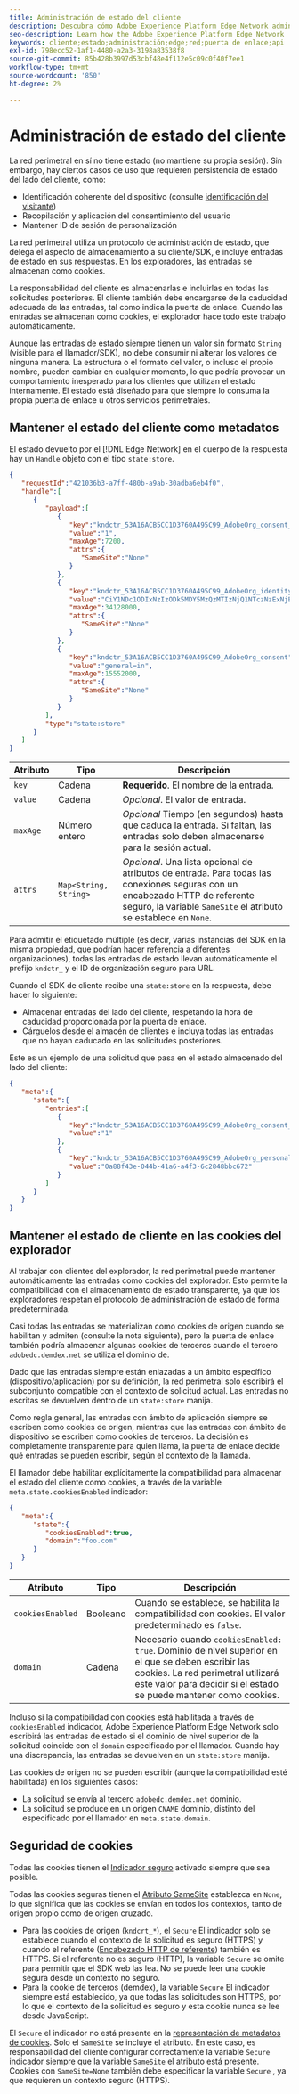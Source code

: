 ```yaml
---
title: Administración de estado del cliente
description: Descubra cómo Adobe Experience Platform Edge Network administra el estado del cliente
seo-description: Learn how the Adobe Experience Platform Edge Network  manages client state
keywords: cliente;estado;administración;edge;red;puerta de enlace;api
exl-id: 798ecc52-1af1-4480-a2a3-3198a83538f8
source-git-commit: 85b428b3997d53cbf48e4f112e5c09c0f40f7ee1
workflow-type: tm+mt
source-wordcount: '850'
ht-degree: 2%

---
```


# Administración de estado del cliente

La red perimetral en sí no tiene estado (no mantiene su propia sesión). Sin embargo, hay ciertos casos de uso que requieren persistencia de estado del lado del cliente, como:

* Identificación coherente del dispositivo (consulte [identificación del visitante](visitor-identification.md))
* Recopilación y aplicación del consentimiento del usuario
* Mantener ID de sesión de personalización

La red perimetral utiliza un protocolo de administración de estado, que delega el aspecto de almacenamiento a su cliente/SDK, e incluye entradas de estado en sus respuestas. En los exploradores, las entradas se almacenan como cookies.

La responsabilidad del cliente es almacenarlas e incluirlas en todas las solicitudes posteriores. El cliente también debe encargarse de la caducidad adecuada de las entradas, tal como indica la puerta de enlace. Cuando las entradas se almacenan como cookies, el explorador hace todo este trabajo automáticamente.

Aunque las entradas de estado siempre tienen un valor sin formato `String` (visible para el llamador/SDK), no debe consumir ni alterar los valores de ninguna manera. La estructura o el formato del valor, o incluso el propio nombre, pueden cambiar en cualquier momento, lo que podría provocar un comportamiento inesperado para los clientes que utilizan el estado internamente. El estado está diseñado para que siempre lo consuma la propia puerta de enlace u otros servicios perimetrales.

## Mantener el estado del cliente como metadatos

El estado devuelto por el [!DNL Edge Network] en el cuerpo de la respuesta hay un `Handle` objeto con el tipo `state:store`.

```json
{
   "requestId":"421036b3-a7ff-480b-a9ab-30adba6eb4f0",
   "handle":[
      {
         "payload":[
            {
               "key":"kndctr_53A16ACB5CC1D3760A495C99_AdobeOrg_consent_check",
               "value":"1",
               "maxAge":7200,
               "attrs":{
                  "SameSite":"None"
               }
            },
            {
               "key":"kndctr_53A16ACB5CC1D3760A495C99_AdobeOrg_identity",
               "value":"CiY1NDc1ODIxNzIzODk5MDY5MzQzMTIzNjQ1NTczNzExNjE4OTA1MFINCLGOvszNLhABGAEgBKABsY6-zM0uqAGHz-z2y82cul3wAbGOvszNLg==",
               "maxAge":34128000,
               "attrs":{
                  "SameSite":"None"
               }
            },
            {
               "key":"kndctr_53A16ACB5CC1D3760A495C99_AdobeOrg_consent",
               "value":"general=in",
               "maxAge":15552000,
               "attrs":{
                  "SameSite":"None"
               }
            }
         ],
         "type":"state:store"
      }
   ]
}
```

| Atributo | Tipo | Descripción |
| --- | --- | --- |
| `key` | Cadena | **Requerido**. El nombre de la entrada. |
| `value` | Cadena | *Opcional*. El valor de entrada. |
| `maxAge` | Número entero | *Opcional* Tiempo (en segundos) hasta que caduca la entrada. Si faltan, las entradas solo deben almacenarse para la sesión actual. |
| `attrs` | `Map<String, String>` | *Opcional*. Una lista opcional de atributos de entrada. Para todas las conexiones seguras con un encabezado HTTP de referente seguro, la variable `SameSite` el atributo se establece en `None`. |


Para admitir el etiquetado múltiple (es decir, varias instancias del SDK en la misma propiedad, que podrían hacer referencia a diferentes organizaciones), todas las entradas de estado llevan automáticamente el prefijo `kndctr_` y el ID de organización seguro para URL.

Cuando el SDK de cliente recibe una `state:store` en la respuesta, debe hacer lo siguiente:

* Almacenar entradas del lado del cliente, respetando la hora de caducidad proporcionada por la puerta de enlace.
* Cárguelos desde el almacén de clientes e incluya todas las entradas que no hayan caducado en las solicitudes posteriores.

Este es un ejemplo de una solicitud que pasa en el estado almacenado del lado del cliente:

```json
{
   "meta":{
      "state":{
         "entries":[
            {
               "key":"kndctr_53A16ACB5CC1D3760A495C99_AdobeOrg_consent_check",
               "value":"1"
            },
            {
               "key":"kndctr_53A16ACB5CC1D3760A495C99_AdobeOrg_personalization_sessionId",
               "value":"0a88f43e-044b-41a6-a4f3-6c2848bbc672"
            }
         ]
      }
   }
}
```

## Mantener el estado de cliente en las cookies del explorador

Al trabajar con clientes del explorador, la red perimetral puede mantener automáticamente las entradas como cookies del explorador. Esto permite la compatibilidad con el almacenamiento de estado transparente, ya que los exploradores respetan el protocolo de administración de estado de forma predeterminada.

Casi todas las entradas se materializan como cookies de origen cuando se habilitan y admiten (consulte la nota siguiente), pero la puerta de enlace también podría almacenar algunas cookies de terceros cuando el tercero `adobedc.demdex.net` se utiliza el dominio de.

Dado que las entradas siempre están enlazadas a un ámbito específico (dispositivo/aplicación) por su definición, la red perimetral solo escribirá el subconjunto compatible con el contexto de solicitud actual. Las entradas no escritas se devuelven dentro de un `state:store` manija.

Como regla general, las entradas con ámbito de aplicación siempre se escriben como cookies de origen, mientras que las entradas con ámbito de dispositivo se escriben como cookies de terceros. La decisión es completamente transparente para quien llama, la puerta de enlace decide qué entradas se pueden escribir, según el contexto de la llamada.

El llamador debe habilitar explícitamente la compatibilidad para almacenar el estado del cliente como cookies, a través de la variable `meta.state.cookiesEnabled` indicador:

```json
{
   "meta":{
      "state":{
         "cookiesEnabled":true,
         "domain":"foo.com"
      }
   }
}
```

| Atributo | Tipo | Descripción |
| --- | --- | --- |
| `cookiesEnabled` | Booleano | Cuando se establece, se habilita la compatibilidad con cookies. El valor predeterminado es `false`. |
| `domain` | Cadena | Necesario cuando `cookiesEnabled: true`. Dominio de nivel superior en el que se deben escribir las cookies. La red perimetral utilizará este valor para decidir si el estado se puede mantener como cookies. |

Incluso si la compatibilidad con cookies está habilitada a través de `cookiesEnabled` indicador, Adobe Experience Platform Edge Network solo escribirá las entradas de estado si el dominio de nivel superior de la solicitud coincide con el `domain` especificado por el llamador. Cuando hay una discrepancia, las entradas se devuelven en un `state:store` manija.

Las cookies de origen no se pueden escribir (aunque la compatibilidad esté habilitada) en los siguientes casos:

* La solicitud se envía al tercero `adobedc.demdex.net` dominio.
* La solicitud se produce en un origen `CNAME` dominio, distinto del especificado por el llamador en `meta.state.domain`.

## Seguridad de cookies

Todas las cookies tienen el [Indicador seguro](https://developer.mozilla.org/en-US/docs/Web/HTTP/Cookies#restrict_access_to_cookies) activado siempre que sea posible.

Todas las cookies seguras tienen el [Atributo SameSite](https://developer.mozilla.org/en-US/docs/Web/HTTP/Headers/Set-Cookie/SameSite) establezca en `None`, lo que significa que las cookies se envían en todos los contextos, tanto de origen propio como de origen cruzado.

* Para las cookies de origen (`kndcrt_*`), el `Secure` El indicador solo se establece cuando el contexto de la solicitud es seguro (HTTPS) y cuando el referente ([Encabezado HTTP de referente](https://developer.mozilla.org/es-ES/docs/Web/HTTP/Headers/Referer)) también es HTTPS. Si el referente no es seguro (HTTP), la variable `Secure` se omite para permitir que el SDK web las lea. No se puede leer una cookie segura desde un contexto no seguro.
* Para la cookie de terceros (demdex), la variable `Secure` El indicador siempre está establecido, ya que todas las solicitudes son HTTPS, por lo que el contexto de la solicitud es seguro y esta cookie nunca se lee desde JavaScript.

El `Secure` el indicador no está presente en la [representación de metadatos de cookies](#state-as-metadata). Solo el `SameSite` se incluye el atributo. En este caso, es responsabilidad del cliente configurar correctamente la variable `Secure` indicador siempre que la variable `SameSite` el atributo está presente. Cookies con `SameSite=None` también debe especificar la variable `Secure` , ya que requieren un contexto seguro (HTTPS).
